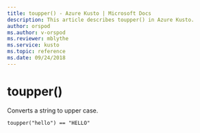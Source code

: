 ```yaml
---
title: toupper() - Azure Kusto | Microsoft Docs
description: This article describes toupper() in Azure Kusto.
author: orspod
ms.author: v-orspod
ms.reviewer: mblythe
ms.service: kusto
ms.topic: reference
ms.date: 09/24/2018
---
```

# toupper()

Converts a string to upper case.

    toupper("hello") == "HELLO"